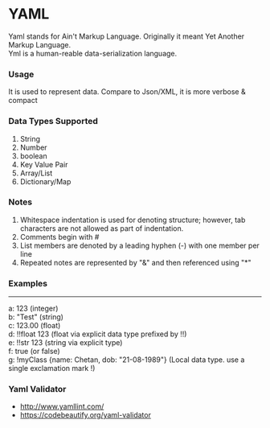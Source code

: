 # YAML 

Yaml stands for Ain't Markup Language. Originally it meant Yet Another Markup Language. <br/>
Yml is a human-reable data-serialization language.

### Usage
It is used to represent data.
Compare to Json/XML, it is more verbose & compact

### Data Types Supported
1. String
2. Number
3. boolean
4. Key Value Pair
5. Array/List
6. Dictionary/Map

### Notes
1. Whitespace indentation is used for denoting structure; however, tab characters are not allowed as part of indentation.
2. Comments begin with #
3. List members are denoted by a leading hyphen (-) with one member per line
4. Repeated notes are represented by "&" and then referenced using "*"


### Examples
---
a: 123 (integer) <br/>
b: "Test" (string) <br/>
c: 123.00 (float) <br/>
d: !!float 123 (float via explicit data type prefixed by !!) <br/>
e: !!str 123 (string via explicit type) <br/>
f: true (or false) <br/>
g: !myClass {name: Chetan, dob: "21-08-1989"} (Local data type. use a single exclamation mark !)


### Yaml Validator
- http://www.yamllint.com/ <br/>
- https://codebeautify.org/yaml-validator

